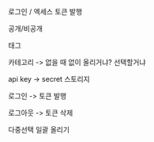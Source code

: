 로그인 / 엑세스 토큰 발행

공개/비공개

태그 



카테고리 -> 없을 때 없이 올리거냐? 선택할거냐



api key -> secret 스토리지

로그인 -> 토큰 발행

로그아웃 -> 토큰 삭제 



다중선택 일괄 올리기   